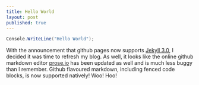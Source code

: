 ```yaml
---
title: Hello World
layout: post
published: true
---
```


```csharp
Console.WriteLine("Hello World");
```
With the announcement that github pages now supports [Jekyll 3.0](https://jekyllrb.com/), I decided it was time to refresh my blog. As well, it looks like the online github markdown editor [prose.io](http://prose.io) has been updated as well and is much less buggy than I remember. Github flavoured markdown, including fenced code blocks, is now supported natively! Woo! Hoo!

